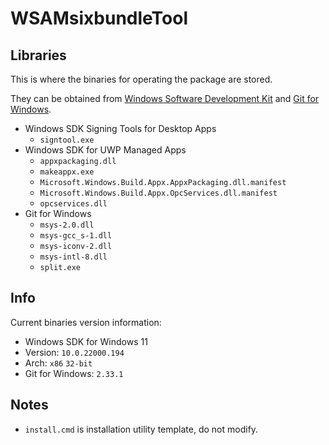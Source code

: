 # WSAMsixbundleTool

## Libraries
This is where the binaries for operating the package are stored.

They can be obtained from [Windows Software Development Kit](https://developer.microsoft.com/en-us/windows/downloads/windows-sdk/) and [Git for Windows](https://git-scm.com/download/win).

- Windows SDK Signing Tools for Desktop Apps
  - `signtool.exe`
- Windows SDK for UWP Managed Apps
  - `appxpackaging.dll`
  - `makeappx.exe`
  - `Microsoft.Windows.Build.Appx.AppxPackaging.dll.manifest`
  - `Microsoft.Windows.Build.Appx.OpcServices.dll.manifest`
  - `opcservices.dll`
- Git for Windows
  - `msys-2.0.dll`
  - `msys-gcc_s-1.dll`
  - `msys-iconv-2.dll`
  - `msys-intl-8.dll`
  - `split.exe`

## Info
Current binaries version information:

- Windows SDK for Windows 11
- Version: `10.0.22000.194`
- Arch: `x86` `32-bit`
- Git for Windows: `2.33.1`

## Notes
- `install.cmd` is installation utility template, do not modify.
